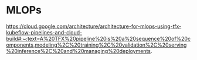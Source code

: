 # MLOPs

https://cloud.google.com/architecture/architecture-for-mlops-using-tfx-kubeflow-pipelines-and-cloud-build#:~:text=A%20TFX%20pipeline%20is%20a%20sequence%20of%20components,modeling%2C%20training%2C%20validation%2C%20serving%20inference%2C%20and%20managing%20deployments.
